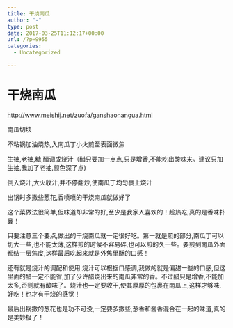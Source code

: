 ```yaml
---
title: 干烧南瓜
author: "-"
type: post
date: 2017-03-25T11:12:17+00:00
url: /?p=9955
categories:
  - Uncategorized

---
```

# 干烧南瓜
http://www.meishij.net/zuofa/ganshaonangua.html


南瓜切块

不粘锅加油烧热,入南瓜丁小火煎至表面微焦

生抽,老抽,糖,醋调成烧汁（醋只要加一点点,只是增香,不能吃出酸味来。建议只加生抽,我加了老抽,颜色深了点) 

倒入烧汁,大火收汁,并不停翻炒,使南瓜丁均匀裹上烧汁

出锅时多撒些葱花,香喷喷的干烧南瓜就做好了

这个菜做法很简单,但味道却非常的好,至少是我家人喜欢的！趁热吃,真的是香味扑鼻！

只要注意三个要点,做出的干烧南瓜就一定很好吃。第一就是煎的部分,南瓜丁可以切大一些,也不能太薄,这样煎的时候不容易碎,也可以煎的久一些。要煎到南瓜外面都结一层焦皮,这样最后吃起来就是外焦里酥的口感！

还有就是烧汁的调配和使用,烧汁可以根据口感调,我做的就是偏甜一些的口感,但这里面的醋一定不能省,加了少许醋烧出来的南瓜非常的香。不过醋只是增香,不能加太多,否则就有酸味了。烧汁也一定要收干,使其厚厚的包裹在南瓜上,这样才够味,好吃！也才有干烧的感觉！

最后出锅撒的葱花也是功不可没,一定要多撒些,葱香和酱香混合在一起的味道,真的是美妙极了！